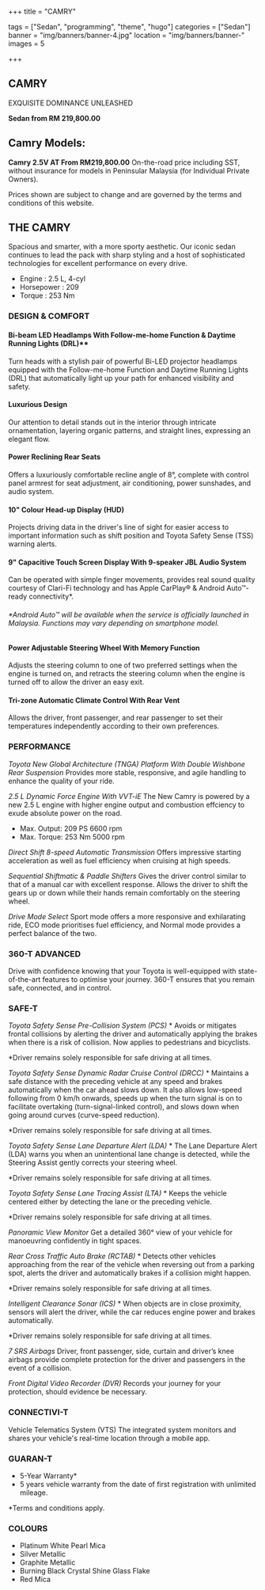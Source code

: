 +++
title = "CAMRY"

tags = ["Sedan", "programming", "theme", "hugo"]
categories = ["Sedan"]
banner = "img/banners/banner-4.jpg"
location = "img/banners/banner-"
images = 5


+++
## CAMRY 

EXQUISITE DOMINANCE UNLEASHED

**Sedan from RM 219,800.00**

## Camry Models:

**Camry 2.5V AT  From RM219,800.00**
On-the-road price including SST, without insurance for models in Peninsular Malaysia (for Individual Private Owners).

Prices shown are subject to change and are governed by the terms and conditions of this website.

## THE CAMRY
Spacious and smarter, with a more sporty aesthetic. Our iconic sedan continues to lead the pack with sharp styling and a host of sophisticated technologies for excellent performance on every drive.

- Engine     : 2.5 L, 4-cyl
- Horsepower : 209
- Torque     : 253 Nm

### DESIGN & COMFORT
#### Bi-beam LED Headlamps With Follow-me-home Function & Daytime Running Lights (DRL)**
Turn heads with a stylish pair of powerful Bi-LED projector headlamps equipped with the Follow-me-home Function and Daytime Running Lights (DRL) that automatically light up your path for enhanced visibility and safety.

#### Luxurious Design
Our attention to detail stands out in the interior through intricate ornamentation, layering organic patterns, and straight lines, expressing an elegant flow.

#### Power Reclining Rear Seats
Offers a luxuriously comfortable recline angle of 8°, complete with control panel armrest for seat adjustment, air conditioning, power sunshades, and audio system.

#### 10" Colour Head-up Display (HUD)
Projects driving data in the driver's line of sight for easier access to important information such as shift position and Toyota Safety Sense (TSS) warning alerts.

#### 9" Capacitive Touch Screen Display With 9-speaker JBL Audio System
Can be operated with simple finger movements, provides real sound quality courtesy of Clari-Fi technology and has Apple CarPlay® & Android Auto™-ready connectivity*.

###### *Android Auto™ will be available when the service is officially launched in Malaysia. Functions may vary depending on smartphone model.

#### Power Adjustable Steering Wheel With Memory Function
Adjusts the steering column to one of two preferred settings when the engine is turned on, and retracts the steering column when the engine is turned off to allow the driver an easy exit.

#### Tri-zone Automatic Climate Control With Rear Vent
Allows the driver, front passenger, and rear passenger to set their temperatures independently according to their own preferences.

### PERFORMANCE
*Toyota New Global Architecture (TNGA) Platform With Double Wishbone Rear Suspension*
Provides more stable, responsive, and agile handling to enhance the quality of your ride.

*2.5 L Dynamic Force Engine With VVT-iE*
The New Camry is powered by a new 2.5 L engine with higher engine output and combustion effciency to exude absolute power on the road.
- Max. Output: 209 PS 6600 rpm
- Max. Torque: 253 Nm 5000 rpm

*Direct Shift 8-speed Automatic Transmission*
Offers impressive starting acceleration as well as fuel efficiency when cruising at high speeds.

*Sequential Shiftmatic & Paddle Shifters*
Gives the driver control similar to that of a manual car with excellent response. Allows the driver to shift the gears up or down while their hands remain comfortably on the steering wheel.

*Drive Mode Select*
Sport mode offers a more responsive and exhilarating ride, ECO mode prioritises fuel efficiency, and Normal mode provides a perfect balance of the two.

### 360-T ADVANCED
Drive with confidence knowing that your Toyota is well-equipped with state-of-the-art features to optimise your journey. 360-T ensures that you remain safe, connected, and in control.

### SAFE-T
*Toyota Safety Sense
Pre-Collision System (PCS)* *
Avoids or mitigates frontal collisions by alerting the driver and automatically applying the brakes when there is a risk of collision. Now applies to pedestrians and bicyclists.

*Driver remains solely responsible for safe driving at all times.

*Toyota Safety Sense
Dynamic Radar Cruise Control (DRCC)* *
Maintains a safe distance with the preceding vehicle at any speed and brakes automatically when the car ahead slows down. It also allows low-speed following from 0 km/h onwards, speeds up when the turn signal is on to facilitate overtaking (turn-signal-linked control), and slows down when going around curves (curve-speed reduction).

*Driver remains solely responsible for safe driving at all times.

*Toyota Safety Sense
Lane Departure Alert (LDA)* *
The Lane Departure Alert (LDA) warns you when an unintentional lane change is detected, while the Steering Assist gently corrects your steering wheel.

*Driver remains solely responsible for safe driving at all times.

*Toyota Safety Sense
Lane Tracing Assist (LTA)* *
Keeps the vehicle centered either by detecting the lane or the preceding vehicle.

*Driver remains solely responsible for safe driving at all times.

*Panoramic View Monitor*
Get a detailed 360° view of your vehicle for manoeuvring confidently in tight spaces.

*Rear Cross Traffic Auto Brake (RCTAB)* *
Detects other vehicles approaching from the rear of the vehicle when reversing out from a parking spot, alerts the driver and automatically brakes if a collision might happen.

*Driver remains solely responsible for safe driving at all times.

*Intelligent Clearance Sonar (ICS)* *
When objects are in close proximity, sensors will alert the driver, while the car reduces engine power and brakes automatically.

*Driver remains solely responsible for safe driving at all times.

*7 SRS Airbags*
Driver, front passenger, side, curtain and driver’s knee airbags provide complete protection for the driver and passengers in the event of a collision.

*Front Digital Video Recorder (DVR)*
Records your journey for your protection, should evidence be necessary.

### CONNECTIVI-T
Vehicle Telematics System (VTS)
The integrated system monitors and shares your vehicle's real-time location through a mobile app.

### GUARAN-T
- 5-Year Warranty*
- 5 years vehicle warranty from the date of first registration with unlimited mileage.

*Terms and conditions apply.

### COLOURS
- Platinum White Pearl Mica
- Silver Metallic
- Graphite Metallic
- Burning Black Crystal Shine Glass Flake
- Red Mica
